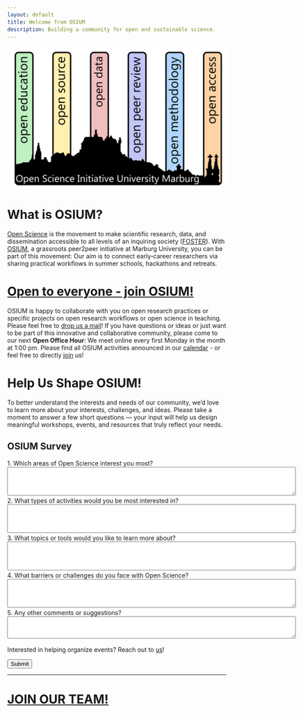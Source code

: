 ```yaml
---
layout: default
title: Welcome from OSIUM
description: Building a community for open and sustainable science.
---
```


![OSIUM_Logo](./assets/images/OSIUM_logo.png)

# What is OSIUM?

[Open Science](./open-science.md) is the movement to make scientific research, data, and dissemination accessible to all levels of an inquiring society ([FOSTER](https://www.fosteropenscience.eu/)). 
With [OSIUM](./team.md), a grassroots peer2peer initiative at Marburg University, you can be part of this movement: Our aim is to connect early‑career researchers via sharing practical workflows in summer schools, hackathons and retreats.

# [Open to everyone - join OSIUM!](./join.md)

OSIUM is happy to collaborate with you on open research practices or specific projects on open research workflows or open science in teaching. Please feel free to <a href="mailto:osium.contact@gmail.com">drop us a mail</a>!
If you have questions or ideas or just want to be part of this innovative and collaborative community, please come to our next **Open Office Hour**: We meet online every first Monday in the month at 1:00 pm. Please find all OSIUM activities announced in our [calendar](./calendar-page.md) - or feel free to directly [join](./join.md) us!

# Help Us Shape OSIUM!

To better understand the interests and needs of our community, we’d love to learn more about your interests, challenges, and ideas. Please take a moment to answer a few short questions — your input will help us design meaningful workshops, events, and resources that truly reflect your needs.

<form action="https://formspree.io/f/mrbqvzwv" method="POST">
  <input type="hidden" name="_redirect" value="https://OpenScienceInitiativeUniversityMarburg.github.io/thank-you/">
  <h2>OSIUM Survey</h2>

  <label>
    1. Which areas of Open Science interest you most?
    <br>
    <textarea name="areas_of_interest" rows="4" cols="80"></textarea>
  </label>

  <label>
    2. What types of activities would you be most interested in?
    <br>
    <textarea name="activities_of_interest" rows="4" cols="80"></textarea>
  </label>

  <label>
    3. What topics or tools would you like to learn more about?
    <br>
    <textarea name="topics_of_interest" rows="4" cols="80"></textarea>
  </label>

  <label>
    4. What barriers or challenges do you face with Open Science?
    <br>
    <textarea name="barriers_to_open_science" rows="4" cols="80"></textarea>
  </label>
  
  <label>
    5. Any other comments or suggestions?
    <br>
    <textarea name="other_comments" rows="3" cols="80"></textarea>
  </label>

  Interested in helping organize events? Reach out to <a href="mailto:osium.contact@gmail.com">us</a>!
  
  <button type="submit">Submit</button>
</form>


---

# [JOIN OUR TEAM!](./join.md)
